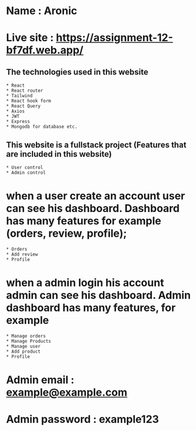 # Name : Aronic
# Live site : https://assignment-12-bf7df.web.app/

## The technologies used in this website
    * React
    * React router
    * Tailwind
    * React hook form
    * React Query
    * Axios
    * JWT
    * Express
    * Mongodb for database etc.

## This website is a fullstack project (Features that are included in this website)
    * User control
    * Admin control
# when a user create an account user can see his dashboard. Dashboard has many features for example (orders, review, profile);
    * Orders
    * Add review
    * Profile

# when a admin login his account admin can see his dashboard. Admin dashboard has many features, for example 
    * Manage orders
    * Manage Products
    * Manage user
    * Add product
    * Profile

# Admin email : example@example.com
# Admin password : example123